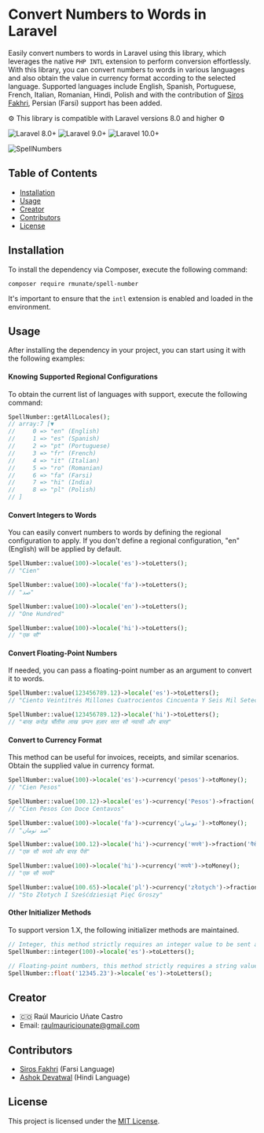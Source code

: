 # Convert Numbers to Words in Laravel

Easily convert numbers to words in Laravel using this library, which leverages the native `PHP INTL` extension to perform conversion effortlessly. With this library, you can convert numbers to words in various languages and also obtain the value in currency format according to the selected language. Supported languages include English, Spanish, Portuguese, French, Italian, Romanian, Hindi, Polish and with the contribution of [Siros Fakhri](https://github.com/sirosfakhri), Persian (Farsi) support has been added.

⚙️ This library is compatible with Laravel versions 8.0 and higher ⚙️

![Laravel 8.0+](https://img.shields.io/badge/Laravel-8.0%2B-orange.svg)
![Laravel 9.0+](https://img.shields.io/badge/Laravel-9.0%2B-orange.svg)
![Laravel 10.0+](https://img.shields.io/badge/Laravel-10.0%2B-orange.svg)

![SpellNumbers](https://github.com/rmunate/SpellNumber/assets/91748598/f2aea68b-fc9f-46be-ae54-a4955f0ce7a2)

## Table of Contents

- [Installation](#installation)
- [Usage](#usage)
- [Creator](#creator)
- [Contributors](#contributors)
- [License](#license)

## Installation

To install the dependency via Composer, execute the following command:

```shell
composer require rmunate/spell-number
```

It's important to ensure that the `intl` extension is enabled and loaded in the environment.

## Usage

After installing the dependency in your project, you can start using it with the following examples:

#### Knowing Supported Regional Configurations

To obtain the current list of languages with support, execute the following command:

```php
SpellNumber::getAllLocales();
// array:7 [▼
//     0 => "en" (English)
//     1 => "es" (Spanish)
//     2 => "pt" (Portuguese)
//     3 => "fr" (French)
//     4 => "it" (Italian)
//     5 => "ro" (Romanian)
//     6 => "fa" (Farsi)
//     7 => "hi" (India) 
//     8 => "pl" (Polish)
// ]
```

#### Convert Integers to Words

You can easily convert numbers to words by defining the regional configuration to apply. If you don't define a regional configuration, "en" (English) will be applied by default.

```php
SpellNumber::value(100)->locale('es')->toLetters();
// "Cien"

SpellNumber::value(100)->locale('fa')->toLetters();
// "صد"

SpellNumber::value(100)->locale('en')->toLetters();
// "One Hundred"

SpellNumber::value(100)->locale('hi')->toLetters();
// "एक सौ"
```

#### Convert Floating-Point Numbers

If needed, you can pass a floating-point number as an argument to convert it to words.

```php
SpellNumber::value(123456789.12)->locale('es')->toLetters();
// "Ciento Veintitrés Millones Cuatrocientos Cincuenta Y Seis Mil Setecientos Ochenta Y Nueve Con Doce"

SpellNumber::value(123456789.12)->locale('hi')->toLetters();
// "बारह करोड़ चौंतीस लाख छप्पन हज़ार सात सौ नवासी और बारह"
```

#### Convert to Currency Format

This method can be useful for invoices, receipts, and similar scenarios. Obtain the supplied value in currency format.

```php
SpellNumber::value(100)->locale('es')->currency('pesos')->toMoney();
// "Cien Pesos"

SpellNumber::value(100.12)->locale('es')->currency('Pesos')->fraction('centavos')->toMoney();
// "Cien Pesos Con Doce Centavos"

SpellNumber::value(100)->locale('fa')->currency('تومان')->toMoney();
// "صد تومان"

SpellNumber::value(100.12)->locale('hi')->currency('रूपये')->fraction('पैसे')->toMoney();
// "एक सौ रूपये और बारह पैसे"

SpellNumber::value(100)->locale('hi')->currency('रूपये')->toMoney();
// "एक सौ रूपये"

SpellNumber::value(100.65)->locale('pl')->currency('złotych')->fraction('groszy')->toMoney;
// "Sto Złotych I Sześćdziesiąt Pięć Groszy"
```

#### Other Initializer Methods

To support version 1.X, the following initializer methods are maintained.

```php
// Integer, this method strictly requires an integer value to be sent as an argument.
SpellNumber::integer(100)->locale('es')->toLetters();

// Floating-point numbers, this method strictly requires a string value as an argument.
SpellNumber::float('12345.23')->locale('es')->toLetters();
```

## Creator

- 🇨🇴 Raúl Mauricio Uñate Castro
- Email: raulmauriciounate@gmail.com

## Contributors
- [Siros Fakhri](https://github.com/sirosfakhri) (Farsi Language)
- [Ashok Devatwal](https://github.com/ashokdevatwal) (Hindi Language)

## License

This project is licensed under the [MIT License](https://choosealicense.com/licenses/mit/).